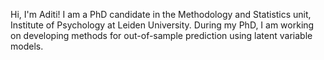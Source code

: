 Hi, I'm Aditi! I am a PhD candidate in the Methodology and Statistics unit, Institute of Psychology at Leiden University. During my PhD, I am working on developing methods for out-of-sample prediction using latent variable models. 
<!---
ambhangale/ambhangale is a ✨ special ✨ repository because its `README.md` (this file) appears on your GitHub profile.
You can click the Preview link to take a look at your changes.
--->
